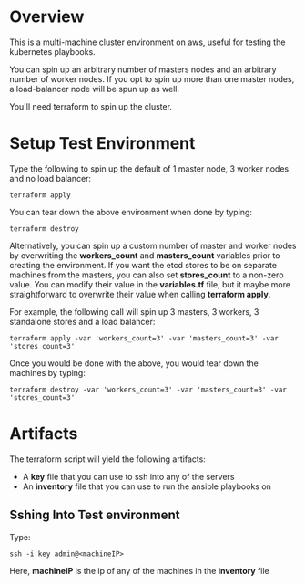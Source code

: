 # Overview

This is a multi-machine cluster environment on aws, useful for testing the kubernetes playbooks.

You can spin up an arbitrary number of masters nodes and an arbitrary number of worker nodes. If you opt to spin up more than one master nodes, a load-balancer node will be spun up as well.

You'll need terraform to spin up the cluster.

# Setup Test Environment

Type the following to spin up the default of 1 master node, 3 worker nodes and no load balancer:

```
terraform apply
```

You can tear down the above environment when done by typing:

```
terraform destroy
```

Alternatively, you can spin up a custom number of master and worker nodes by overwriting the **workers_count** and **masters_count** variables prior to creating the environment. If you want the etcd stores to be on separate machines from the masters, you can also set **stores_count** to a non-zero value. You can modify their value in the **variables.tf** file, but it maybe more straightforward to overwrite their value when calling **terraform apply**.

For example, the following call will spin up 3 masters, 3 workers, 3 standalone stores and a load balancer:

```
terraform apply -var 'workers_count=3' -var 'masters_count=3' -var 'stores_count=3'
```

Once you would be done with the above, you would tear down the machines by typing:

```
terraform destroy -var 'workers_count=3' -var 'masters_count=3' -var 'stores_count=3'
```

# Artifacts

The terraform script will yield the following artifacts:

- A **key** file that you can use to ssh into any of the servers
- An **inventory** file that you can use to run the ansible playbooks on

## Sshing Into Test environment

Type:

```
ssh -i key admin@<machineIP>
```

Here, **machineIP** is the ip of any of the machines in the **inventory** file